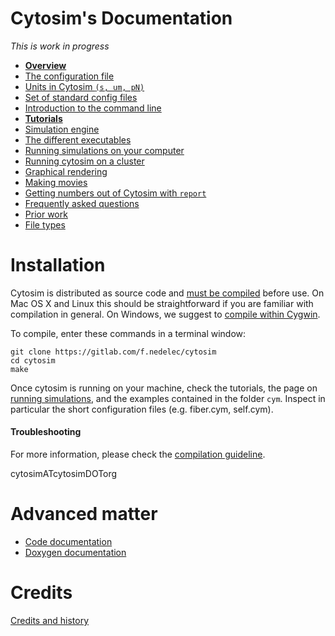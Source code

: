 # Cytosim's Documentation

*This is work in progress*

*  [**Overview**](main/overview.md)
*  [The configuration file](sim/config.md)
*  [Units in Cytosim `(s, um, pN)`](sim/units.md)
*  [Set of standard config files](main/examples.md)
*  [Introduction to the command line](main/starter.md)
*  [**Tutorials**](tutorials/index.md)
*  [Simulation engine](sim/index.md)
*  [The different executables](main/executables.md)
*  [Running simulations on your computer](main/runs.md)
*  [Running cytosim on a cluster](main/run_slurm.md)
*  [Graphical rendering](sim/graphics.md)
*  [Making movies](main/movies.md)
*  [Getting numbers out of Cytosim with `report`](sim/report.md)
*  [Frequently asked questions](main/faq.md)
*  [Prior work](examples/index.md)
*  [File types](main/file_types.md)

# Installation

Cytosim is distributed as source code and [must be compiled](compile/index.md) before use. On Mac OS X and Linux this should be straightforward if you are familiar with compilation in general. On Windows, we suggest to [compile within Cygwin](compile/cygwin.md).

To compile, enter these commands in a terminal window:

	git clone https://gitlab.com/f.nedelec/cytosim
	cd cytosim
	make

Once cytosim is running on your machine, check the tutorials, the page on [running simulations](main/runs.md), and the examples contained in the folder `cym`. Inspect in particular the short configuration files (e.g. fiber.cym, self.cym). 

#### Troubleshooting

For more information, please check the [compilation guideline](compile/index.md).  

cytosimATcytosimDOTorg

# Advanced matter

*  [Code documentation](code/index.md)
*  [Doxygen documentation](doc/code/doxygen/index.html)

# Credits

[Credits and history](main/credits.md)

